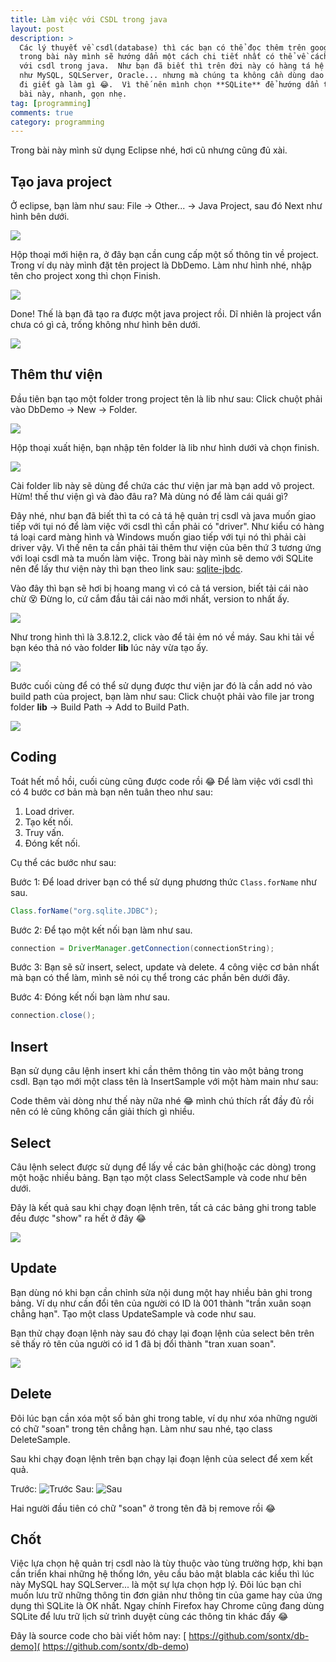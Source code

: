 ```yaml
---
title: Làm việc với CSDL trong java
layout: post
description: >
  Các lý thuyết về csdl(database) thì các bạn có thể đọc thêm trên google,
  trong bài này mình sẽ hướng dẩn một cách chi tiết nhất có thể về cách làm việc
  với csdl trong java.  Như bạn đã biết thì trên đời này có hàng tá hệ quản trị csdl
  như MySQL, SQLServer, Oracle... nhưng mà chúng ta không cần dùng dao mổ trâu để
  đi giết gà làm gì 😂.  Vì thế nên mình chọn **SQLite** để hướng dẩn trong
  bài này, nhanh, gọn nhẹ.
tag: [programming]
comments: true
category: programming
---
```


Trong bài này mình sử dụng Eclipse nhé, hơi cũ nhưng cũng đủ xài.

Tạo java project
----------

Ở eclipse, bạn làm như sau: File -> Other... -> Java Project, sau đó Next như hình bên dưới.

![](https://1.bp.blogspot.com/-CQyKSkb5uG8/V7FwQzSDWRI/AAAAAAAAPks/oDftoOj47eIPZgcUIhaJlWq8BD002UGcACLcB/s1600/Capture.PNG)

Hộp thoại mới hiện ra, ở đây bạn cần cung cấp một số thông tin về project. Trong ví dụ này mình đặt tên project là DbDemo. Làm như hình nhé, nhập tên cho project xong thì chọn Finish.

![](https://1.bp.blogspot.com/-Nj_S0Ajd9QQ/V7FxK7ZL8II/AAAAAAAAPkw/p1O5i5UrHpktXEPLwCYtNdxW2W8y9lA4wCLcB/s1600/Capture.PNG)

Done! Thế là bạn đã tạo ra được một java project rồi. Dĩ nhiên là project vẩn chưa có gì cả, trống không như hình bên dưới.

![](https://2.bp.blogspot.com/-aY278JqjoJ4/V7FxjTMZRsI/AAAAAAAAPk8/l9BO37-TbAIUeUZIe2N0pNPzS9wOvgoFgCLcB/s1600/Capture.PNG)

Thêm thư viện
-------

Đầu tiên bạn tạo một folder trong project tên là lib như sau: Click chuột phải vào DbDemo -> New -> Folder.

![](https://3.bp.blogspot.com/-Dd3OZXkV4mY/V7FyazD0uuI/AAAAAAAAPlE/IhWc0wEa-KU9j29_rZHYI1ngni6jCG27QCLcB/s1600/Untitled.png)

Hộp thoại xuất hiện, bạn nhập tên folder là lib như hình dưới và chọn finish.

![](https://1.bp.blogspot.com/-miytZ_6diE0/V7FyqymgwBI/AAAAAAAAPlI/yUO79k0_YzsVu-trGDBfw1JdvYepquYIQCLcB/s1600/Capture.PNG)

Cài folder lib này sẽ dùng để chứa các thư viện jar mà bạn add vô project. Hừm! thế thư viện gì và đào đâu ra? Mà dùng nó để làm cái quái gì?

Đây nhé, như bạn đã biết thì ta có cả tá hệ quản trị csdl và java muốn giao tiếp với tụi nó để làm việc với csdl thì cần phải có "driver". Như kiểu có hàng tá loại card màng hình và Windows muốn giao tiếp với tụi nó thì phải cài driver vậy. Vì thế nên ta cần phải tải thêm thư viện của bên thứ 3 tương ứng với loại csdl mà ta muốn làm việc. Trong bài này mình sẽ demo với SQLite nên để lấy thư viện này thì bạn theo link sau: [sqlite-jbdc](https://bitbucket.org/xerial/sqlite-jdbc/downloads).

Vào đây thì bạn sẽ hơi bị hoang mang vì có cả tá version, biết tải cái nào chừ 😵 Đừng lo, cứ cắm đầu tải cái nào mới nhất, version to nhất ấy.

![](https://1.bp.blogspot.com/-psDCDHtqzFs/V7F1LIvoRcI/AAAAAAAAPlY/4B0u_LLJj00X2to9D9kavq-2Kk9Ys8nXACLcB/s1600/Capture.PNG)

Như trong hình thì là 3.8.12.2, click vào để tải ẻm nó về máy. Sau khi tải về bạn kéo thả nó vào folder **lib** lúc nảy vừa tạo ấy.

![](https://2.bp.blogspot.com/-O5z6Hy3aZYc/V7F1uIE_4rI/AAAAAAAAPlc/s4Qtry_iiPYmYjfskcfuTfRsVv_6xKu4QCLcB/s1600/Capture.PNG)

Bước cuối cùng để có thể sử dụng được thư viện jar đó là cần add nó vào build path của project, bạn làm như sau: Click chuột phải vào file jar trong folder **lib** -> Build Path -> Add to Build Path.

![](https://3.bp.blogspot.com/-I2Slwyji7og/V7F2pBS1hiI/AAAAAAAAPlo/DP7PZwK-B_QXXhqhQt9g_GiskQX9t88ggCLcB/s1600/Untitled.png)

Coding
-----

Toát hết mồ hồi, cuối cùng cũng được code rồi 😂 Để làm việc với csdl thì có 4 bước cơ bản mà bạn nên tuân theo như sau:

1. Load driver.
1. Tạo kết nối.
1. Truy vấn.
1. Đóng kết nối.

Cụ thể các bước như sau:

Bước 1: Để load driver bạn có thể sử dụng phương thức `Class.forName` như sau.

```java
Class.forName("org.sqlite.JDBC");
```

Bước 2: Để tạo một kết nối bạn làm như sau.

```java
connection = DriverManager.getConnection(connectionString);
```

Bước 3: Bạn sẽ sử insert, select, update và delete. 4 công việc cơ bản nhất mà bạn có thể làm, mình sẽ nói cụ thể trong các phần bên dưới đây.

Bước 4: Đóng kết nối bạn làm như sau.

```java
connection.close();
```

Insert
------

Bạn sử dụng câu lệnh insert khi cần thêm thông tin vào một bảng trong csdl. Bạn tạo mới một class tên là InsertSample với một hàm main như sau:

<div data-gist-id="29eb4bea7fe682d60e802c2bfae7b0e4"></div>

Code thêm vài dòng như thế này nữa nhé 😂 mình chú thích rất đầy đủ rồi nên có lẻ cũng không cần giải thích gì nhiều.

Select
-----

Câu lệnh select được sử dụng để lấy về các bản ghi(hoặc các dòng) trong một hoặc nhiều bảng. Bạn tạo một class SelectSample và code như bên dưới.

<div data-gist-id="2a9eb65f052a15715aa53d3dc26ab01a"></div>

Đây là kết quả sau khi chạy đoạn lệnh trên, tất cả các bảng ghi trong table đều được "show" ra hết ở đây 😂

![](https://2.bp.blogspot.com/-TqlkrzcIILA/V7GBrM_Jh3I/AAAAAAAAPl4/Vu2GjrfMTm8pY8n1opIAtt-DQad-zoQKQCLcB/s1600/Capture.PNG)

Update
-----

Bạn dùng nó khi bạn cần chỉnh sửa nội dung một hay nhiều bản ghi trong bảng. Ví dụ như cần đổi tên của người có ID là 001 thành "trần xuân soạn chẳng hạn". Tạo một class UpdateSample và code như sau.

<div data-gist-id="f20ce818f5f9871dcd2dd78daa364677"></div>

Bạn thử chạy đoạn lệnh này sau đó chạy lại đoạn lệnh của select bên trên sẽ thấy rỏ tên của người có id 1 đã bị đổi thành "tran xuan soan".

![](https://1.bp.blogspot.com/-NZm9QbiucZo/V7GC-PqF-xI/AAAAAAAAPmA/a7YjrdT0Smwvl7CvL6y67JaAC1n38MmnQCLcB/s1600/Capture.PNG)

Delete
-----

Đôi lúc bạn cần xóa một số bản ghi trong table, ví dụ như xóa những người có chữ "soan" trong tên chẳng hạn. Làm như sau nhé, tạo class DeleteSample.

<div data-gist-id="c1de0a4586fb0d60d08e596bb752d981"></div>

Sau khi chạy đoạn lệnh trên bạn chạy lại đoạn lệnh của select để xem kết quả.

Trước:
![Trước](https://4.bp.blogspot.com/-NZm9QbiucZo/V7GC-PqF-xI/AAAAAAAAPmM/BDEK1Qz-29MGfF9iOkT8Z7sFDyLdbjYYwCEw/s1600/Capture.PNG)
Sau:
![Sau](https://3.bp.blogspot.com/-YWmYHqmAn4Y/V7GEhUW-cpI/AAAAAAAAPmQ/wkb8Ub6NWvYMJQFrfDKlj2eXGzPGg2vbQCEw/s1600/Capture.PNG)

Hai người đầu tiên có chữ "soan" ở trong tên đã bị remove rồi 😂

Chốt
----

Việc lựa chọn hệ quản trị csdl nào là tùy thuộc vào tùng trường hợp, khi bạn cần triển khai những hệ thống lớn, yêu cầu bảo mật blabla các kiểu thì lúc này MySQL hay SQLServer... là một sự lựa chọn hợp lý. Đôi lúc bạn chỉ muốn lưu trữ những thông tin đơn giản như thông tin của game hay của ứng dụng thì SQLite là OK nhất. Ngay chính Firefox hay Chrome cũng đang dùng SQLite để lưu trữ lịch sử trình duyệt cùng các thông tin khác đấy 😂

Đây là source code cho bài viết hôm nay: [ https://github.com/sontx/db-demo]( https://github.com/sontx/db-demo)
